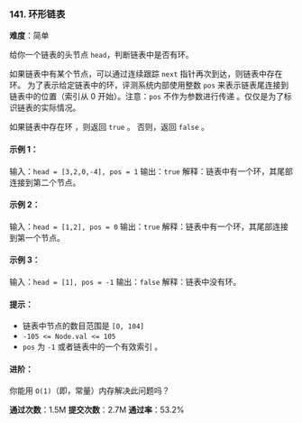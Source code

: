 ### 141. 环形链表
**难度**：简单

给你一个链表的头节点 `head`，判断链表中是否有环。

如果链表中有某个节点，可以通过连续跟踪 `next` 指针再次到达，则链表中存在环。 为了表示给定链表中的环，评测系统内部使用整数 `pos` 来表示链表尾连接到链表中的位置（索引从 0 开始）。注意：`pos` 不作为参数进行传递 。仅仅是为了标识链表的实际情况。

如果链表中存在环 ，则返回 `true` 。 否则，返回 `false` 。

#### 示例 1：
输入：`head = [3,2,0,-4], pos = 1`
输出：`true`
解释：链表中有一个环，其尾部连接到第二个节点。

#### 示例 2：
输入：`head = [1,2], pos = 0`
输出：`true`
解释：链表中有一个环，其尾部连接到第一个节点。

#### 示例 3：
输入：`head = [1], pos = -1`
输出：`false`
解释：链表中没有环。

#### 提示：
- 链表中节点的数目范围是 `[0, 104]`
- `-105 <= Node.val <= 105`
- `pos` 为 `-1` 或者链表中的一个有效索引 。

#### 进阶：
你能用 `O(1)`（即，常量）内存解决此问题吗？

**通过次数**：1.5M
**提交次数**：2.7M
**通过率**：53.2%
